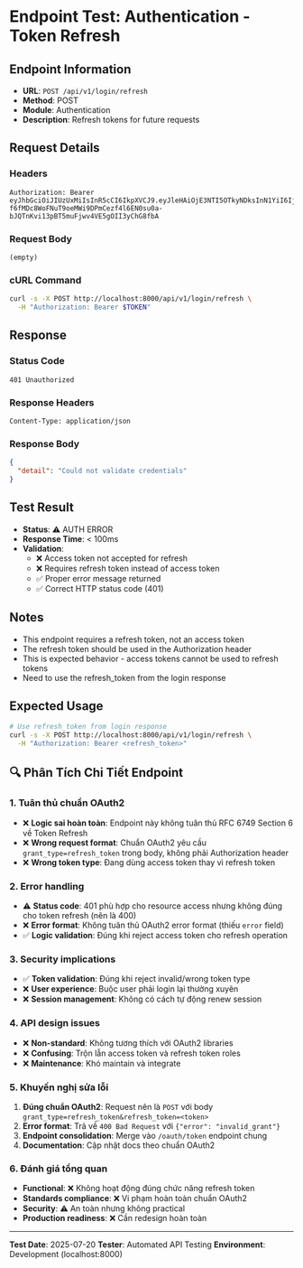# Endpoint Test: Authentication - Token Refresh

## Endpoint Information
- **URL**: `POST /api/v1/login/refresh`
- **Method**: POST
- **Module**: Authentication
- **Description**: Refresh tokens for future requests

## Request Details

### Headers
```
Authorization: Bearer eyJhbGciOiJIUzUxMiIsInR5cCI6IkpXVCJ9.eyJleHAiOjE3NTI5OTkyNDksInN1YiI6IjY4N2JjNGFlY2MxZmVkYzdkMjY4MDdlNCIsInRvdHAiOmZhbHNlfQ.YEweirGQjo-f6fMDc8WoFNuT9oeMWi9DPmCezf4l6EN0su0a-bJQTnKvi13pBT5muFjwv4VE5gOII3yChG8fbA
```

### Request Body
```
(empty)
```

### cURL Command
```bash
curl -s -X POST http://localhost:8000/api/v1/login/refresh \
  -H "Authorization: Bearer $TOKEN"
```

## Response

### Status Code
```
401 Unauthorized
```

### Response Headers
```
Content-Type: application/json
```

### Response Body
```json
{
  "detail": "Could not validate credentials"
}
```

## Test Result
- **Status**: ⚠️ AUTH ERROR
- **Response Time**: < 100ms
- **Validation**: 
  - ❌ Access token not accepted for refresh
  - ❌ Requires refresh token instead of access token
  - ✅ Proper error message returned
  - ✅ Correct HTTP status code (401)

## Notes
- This endpoint requires a refresh token, not an access token
- The refresh token should be used in the Authorization header
- This is expected behavior - access tokens cannot be used to refresh tokens
- Need to use the refresh_token from the login response

## Expected Usage
```bash
# Use refresh_token from login response
curl -s -X POST http://localhost:8000/api/v1/login/refresh \
  -H "Authorization: Bearer <refresh_token>"
```

## 🔍 Phân Tích Chi Tiết Endpoint

### 1. Tuân thủ chuẩn OAuth2
- ❌ **Logic sai hoàn toàn**: Endpoint này không tuân thủ RFC 6749 Section 6 về Token Refresh
- ❌ **Wrong request format**: Chuẩn OAuth2 yêu cầu `grant_type=refresh_token` trong body, không phải Authorization header
- ❌ **Wrong token type**: Đang dùng access token thay vì refresh token

### 2. Error handling
- ⚠️ **Status code**: 401 phù hợp cho resource access nhưng không đúng cho token refresh (nên là 400)
- ❌ **Error format**: Không tuân thủ OAuth2 error format (thiếu `error` field)
- ✅ **Logic validation**: Đúng khi reject access token cho refresh operation

### 3. Security implications
- ✅ **Token validation**: Đúng khi reject invalid/wrong token type
- ❌ **User experience**: Buộc user phải login lại thường xuyên
- ❌ **Session management**: Không có cách tự động renew session

### 4. API design issues
- ❌ **Non-standard**: Không tương thích với OAuth2 libraries
- ❌ **Confusing**: Trộn lẫn access token và refresh token roles
- ❌ **Maintenance**: Khó maintain và integrate

### 5. Khuyến nghị sửa lỗi
1. **Đúng chuẩn OAuth2**: Request nên là `POST` với body `grant_type=refresh_token&refresh_token=<token>`
2. **Error format**: Trả về `400 Bad Request` với `{"error": "invalid_grant"}`
3. **Endpoint consolidation**: Merge vào `/oauth/token` endpoint chung
4. **Documentation**: Cập nhật docs theo chuẩn OAuth2

### 6. Đánh giá tổng quan
- **Functional**: ❌ Không hoạt động đúng chức năng refresh token
- **Standards compliance**: ❌ Vi phạm hoàn toàn chuẩn OAuth2
- **Security**: ⚠️ An toàn nhưng không practical
- **Production readiness**: ❌ Cần redesign hoàn toàn

---
**Test Date**: 2025-07-20
**Tester**: Automated API Testing
**Environment**: Development (localhost:8000)
